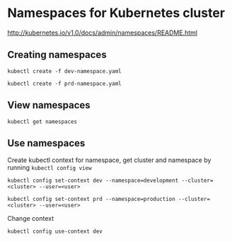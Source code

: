 # Namespaces for Kubernetes cluster
http://kubernetes.io/v1.0/docs/admin/namespaces/README.html

## Creating namespaces

``` shell
kubectl create -f dev-namespace.yaml
```

``` shell
kubectl create -f prd-namespace.yaml
```

## View namespaces

``` shell
kubectl get namespaces
```

## Use namespaces
Create kubectl context for namespace, get cluster and namespace by running `kubectl config view`

``` shell
kubectl config set-context dev --namespace=development --cluster=<cluster> --user=<user>
```

``` shell
kubectl config set-context prd --namespace=production --cluster=<cluster> --user=<user>
```

Change context

```shell
kubectl config use-context dev
```
